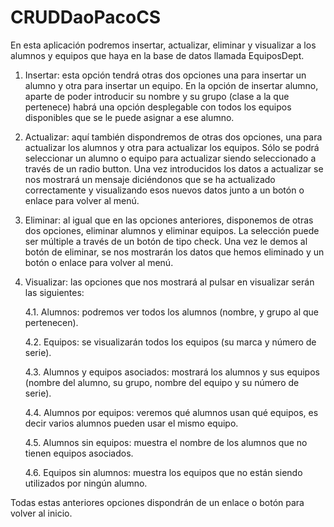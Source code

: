 # CRUDDaoPacoCS
En esta aplicación podremos insertar, actualizar, eliminar y visualizar a los alumnos y equipos que haya en la base de datos llamada EquiposDept.

1. Insertar: esta opción tendrá otras dos opciones una para insertar un alumno y otra para insertar un equipo. En la opción de insertar alumno, aparte de poder introducir su nombre y su grupo (clase a la que pertenece) habrá una opción desplegable con todos los equipos disponibles que se le puede asignar a ese alumno.

2. Actualizar: aquí también dispondremos de otras dos opciones, una para actualizar los alumnos y otra para actualizar los equipos. Sólo se podrá seleccionar un alumno o equipo para actualizar siendo seleccionado a través de un radio button. Una vez introducidos los datos a actualizar se nos mostrará un mensaje diciéndonos que se ha actualizado correctamente y visualizando esos nuevos datos junto a un botón o enlace para volver al menú.

3. Eliminar: al igual que en las opciones anteriores, disponemos de otras dos opciones, eliminar alumnos y eliminar equipos. La selección puede ser múltiple a través de un botón de tipo check. Una vez le demos al botón de eliminar, se nos mostrarán los datos que hemos eliminado y un botón o enlace para volver al menú.

4. Visualizar: las opciones que nos mostrará al pulsar en visualizar serán las siguientes:

    4.1. Alumnos: podremos ver todos los alumnos (nombre, y grupo al que pertenecen).
  
    4.2. Equipos: se visualizarán todos los equipos (su marca y número de serie).
  
    4.3. Alumnos y equipos asociados: mostrará los alumnos y sus equipos (nombre del alumno, su grupo, nombre del equipo y su número de serie).
  
    4.4. Alumnos por equipos: veremos qué alumnos usan qué equipos, es decir varios alumnos pueden usar el mismo equipo.
  
    4.5. Alumnos sin equipos: muestra el nombre de los alumnos que no tienen equipos asociados.
  
    4.6. Equipos sin alumnos: muestra los equipos que no están siendo utilizados por ningún alumno.
  
  Todas estas anteriores opciones dispondrán de un enlace o botón para volver al inicio.
